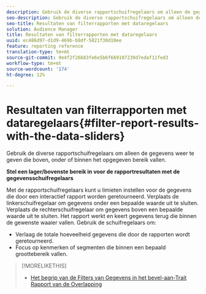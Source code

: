 ```yaml
---
description: Gebruik de diverse rapportschuifregelaars om alleen de gegevens weer te geven die boven, onder of binnen het opgegeven bereik vallen.
seo-description: Gebruik de diverse rapportschuifregelaars om alleen de gegevens weer te geven die boven, onder of binnen het opgegeven bereik vallen.
seo-title: Resultaten van filterrapporten met dataregelaars
solution: Audience Manager
title: Resultaten van filterrapporten met dataregelaars
uuid: ec486d97-d1d9-469b-b8df-5821f30d10ee
feature: reporting reference
translation-type: tm+mt
source-git-commit: 9e4f2f26b83fe6e5b6f669107239d7edaf11fed3
workflow-type: tm+mt
source-wordcount: '174'
ht-degree: 12%

---
```



# Resultaten van filterrapporten met dataregelaars{#filter-report-results-with-the-data-sliders}

Gebruik de diverse rapportschuifregelaars om alleen de gegevens weer te geven die boven, onder of binnen het opgegeven bereik vallen.

<!-- 

c_reach_slider.xml

 -->

**Stel een lager/bovenste bereik in voor de rapportresultaten met de gegevensschuifregelaars**

Met de rapportschuifregelaars kunt u limieten instellen voor de gegevens die door een interactief rapport worden geretourneerd. Verplaats de linkerschuifregelaar om gegevens onder een bepaalde waarde uit te sluiten. Verplaats de rechterschuifregelaar om gegevens boven een bepaalde waarde uit te sluiten. Het rapport werkt en keert gegevens terug die binnen de gewenste waaier vallen. Gebruik de schuifregelaars om:

* Verlaag de totale hoeveelheid gegevens die door de rapporten wordt geretourneerd.
* Focus op kenmerken of segmenten die binnen een bepaald groottebereik vallen.

>[!MORELIKETHIS]
>
>* [Het begrip van de Filters van Gegevens in het bevel-aan-Trait Rapport van de Overlapping](../../reporting/dynamic-reports/segment-trait-overlap-report.md#data-filters-s2t-report)

